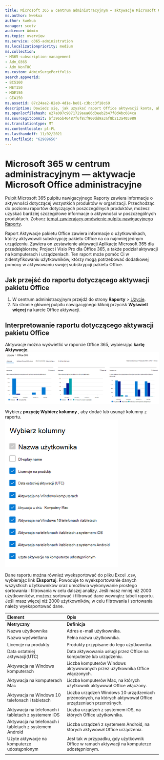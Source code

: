 ```yaml
---
title: Microsoft 365 w centrum administracyjnym — aktywacje Microsoft Office administracyjne
ms.author: kwekua
author: kwekua
manager: scotv
audience: Admin
ms.topic: overview
ms.service: o365-administration
ms.localizationpriority: medium
ms.collection:
- M365-subscription-management
- Adm_O365
- Adm_NonTOC
ms.custom: AdminSurgePortfolio
search.appverid:
- BCS160
- MET150
- MOE150
- GEA150
ms.assetid: 87c24ae2-82e0-4d1e-be01-c3bcc3f18c60
description: Dowiedz się, jak uzyskać raport Office aktywacji konta, aby dowiedzieć się, którzy użytkownicy aktywowali swoją subskrypcję usługi Office, i zidentyfikować użytkowników, którzy mogą potrzebować dodatkowej pomocy.
ms.openlocfilehash: e27a097c9071729aea66d3eeb2b47f0d4bc684ca
ms.sourcegitcommit: bf3965b46487f6f8cf900dd9a3af8b213a405989
ms.translationtype: MT
ms.contentlocale: pl-PL
ms.lasthandoff: 11/02/2021
ms.locfileid: "62989650"
---
```

# <a name="microsoft-365-reports-in-the-admin-center---microsoft-office-activations"></a>Microsoft 365 w centrum administracyjnym — aktywacje Microsoft Office administracyjne

Pulpit Microsoft 365 pulpitu nawigacyjnego Raporty zawiera informacje o aktywności dotyczącej wszystkich produktów w organizacji. Przechodząc do poziomu raportów dotyczących poszczególnych produktów, możesz uzyskać bardziej szczegółowe informacje o aktywności w poszczególnych produktach. Zobacz [temat zawierający omówienie pulpitu nawigacyjnego Raporty](activity-reports.md).
  
Raport Aktywacje pakietu Office zawiera informacje o użytkownikach, którzy aktywowali subskrypcję pakietu Office na co najmniej jednym urządzeniu. Zawiera on zestawienie aktywacji Aplikacje Microsoft 365 dla przedsiębiorstw, Project i Visio Pro dla Office 365, a także podział aktywacji na komputerach i urządzeniach. Ten raport może pomóc Ci w zidentyfikowaniu użytkowników, którzy mogą potrzebować dodatkowej pomocy w aktywowaniu swojej subskrypcji pakietu Office.
  
## <a name="how-to-get-to-the-office-activations-report"></a>Jak przejść do raportu dotyczącego aktywacji pakietu Office

1. W centrum administracyjnym przejdź do strony **Raporty** \> <a href="https://go.microsoft.com/fwlink/p/?linkid=2074756" target="_blank">Użycie</a>. 
2. Na stronie głównej pulpitu nawigacyjnego kliknij przycisk **Wyświetl więcej** na karcie Office aktywacji.
  
## <a name="interpret-the-office-activations-report"></a>Interpretowanie raportu dotyczącego aktywacji pakietu Office
  
Aktywacje można wyświetlić w raporcie Office 365, wybierając **kartę Aktywacje**.<br/>![Microsoft 365 — aktywacja Microsoft Office 365 konta.](../../media/e1df82a2-3336-4b38-b66c-b286c44b82ee.png)

Wybierz **pozycję Wybierz kolumny** , aby dodać lub usunąć kolumny z raportu.  <br/> ![Office 365 aktywacji — wybierz kolumny.](../../media/d11a0efa-a067-4440-a4f3-71b618a90301.png)

Dane raportu można również wyeksportować do pliku Excel .csv, wybierając link **Eksportuj**. Powoduje to wyeksportowanie danych wszystkich użytkowników oraz umożliwia wykonywanie prostego sortowania i filtrowania w celu dalszej analizy. Jeśli masz mniej niż 2000 użytkowników, możesz sortować i filtrować dane wewnątrz tabeli raportu. Jeśli masz więcej niż 2000 użytkowników, w celu filtrowania i sortowania należy wyeksportować dane. 

|Element|Opis|
|:-----|:-----|
|**Metryczny**|**Definicja**|
|Nazwa użytkownika  <br/> |Adres e-mail użytkownika.  <br/> |
|Nazwa wyświetlana  <br/> |Pełna nazwa użytkownika.  <br/> |
|Licencje na produkty  <br/> |Produkty przypisane do tego użytkownika.  <br/> |
|Data ostatniej aktywacji(UTC)  <br/> |Data aktywowania usługi przez Office na komputerze lub urządzeniu.  <br/> |
|Aktywacja na Windows komputerach  <br/> |Liczba komputerów Windows aktywowanych przez użytkownika Office włączonych.  <br/> |
|Aktywacja na komputerach Mac <br/> |Liczba komputerów Mac, na których użytkownik aktywował Office włączony.|
|Aktywacja na Windows 10 telefonach i tabletach  <br/> |Liczba urządzeń Windows 10 urządzeniach przenośnych, na których aktywował Office urządzeniach przenośnych.  <br/> |
|Aktywacja na telefonach i tabletach z systemem iOS  <br/> |Liczba urządzeń z systemem iOS, na których Office użytkownika.|
|Aktywacja na telefonach i tabletach z systemem Android  <br/> |Liczba urządzeń z systemem Android, na których aktywował Office urządzenia.  <br/> |
|Użyte aktywacje na komputerze udostępnionym |Jest tak w przypadku, gdy użytkownik Office w ramach aktywacji na komputerze udostępnionym.|
|||
   